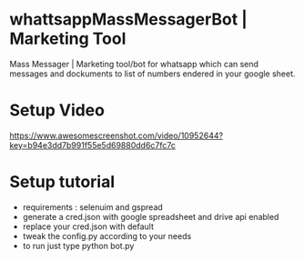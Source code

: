 # whattsappMassMessagerBot | Marketing Tool
Mass Messager | Marketing tool/bot for whatsapp which can send messages and dockuments to list of numbers endered in your google sheet.

# Setup Video
https://www.awesomescreenshot.com/video/10952644?key=b94e3dd7b991f55e5d69880dd6c7fc7c

# Setup tutorial 
  - requirements : selenuim and gspread
  - generate a cred.json with google spreadsheet and drive api enabled
  - replace your cred.json with default 
  - tweak the config.py according to your needs
  - to run just type python bot.py 
